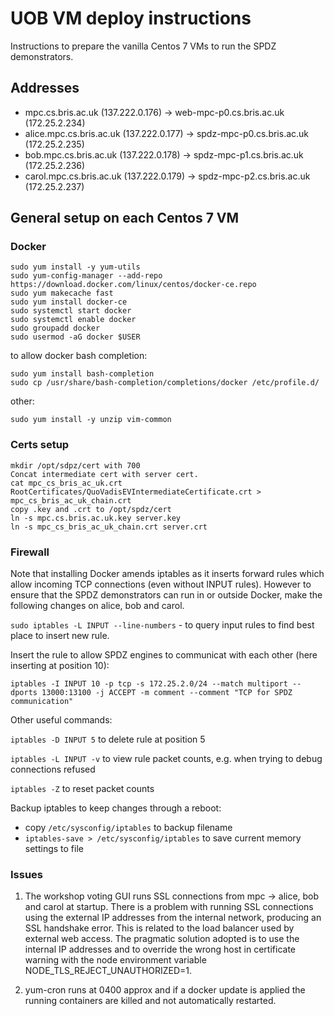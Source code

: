# UOB VM deploy instructions
Instructions to prepare the vanilla Centos 7 VMs to run the SPDZ demonstrators.

## Addresses

- mpc.cs.bris.ac.uk (137.222.0.176) -> web-mpc-p0.cs.bris.ac.uk (172.25.2.234)
- alice.mpc.cs.bris.ac.uk (137.222.0.177) -> spdz-mpc-p0.cs.bris.ac.uk (172.25.2.235)
- bob.mpc.cs.bris.ac.uk (137.222.0.178) -> spdz-mpc-p1.cs.bris.ac.uk (172.25.2.236)
- carol.mpc.cs.bris.ac.uk (137.222.0.179) -> spdz-mpc-p2.cs.bris.ac.uk (172.25.2.237)


## General setup on each Centos 7 VM
###	Docker 
    sudo yum install -y yum-utils
    sudo yum-config-manager --add-repo https://download.docker.com/linux/centos/docker-ce.repo
    sudo yum makecache fast
    sudo yum install docker-ce
    sudo systemctl start docker
    sudo systemctl enable docker
    sudo groupadd docker
    sudo usermod -aG docker $USER
    
to allow docker bash completion:

    sudo yum install bash-completion
    sudo cp /usr/share/bash-completion/completions/docker /etc/profile.d/ 

other:

    sudo yum install -y unzip vim-common

### Certs setup

    mkdir /opt/sdpz/cert with 700
    Concat intermediate cert with server cert.
    cat mpc_cs_bris_ac_uk.crt RootCertificates/QuoVadisEVIntermediateCertificate.crt > mpc_cs_bris_ac_uk_chain.crt
    copy .key and .crt to /opt/spdz/cert
    ln -s mpc.cs.bris.ac.uk.key server.key
    ln -s mpc_cs_bris_ac_uk_chain.crt server.crt
	
### Firewall

Note that installing Docker amends iptables as it inserts forward rules which allow incoming TCP connections (even without INPUT rules). However to ensure that the SPDZ demonstrators can run in or outside Docker, make the following changes on alice, bob and carol.

```sudo iptables -L INPUT --line-numbers``` - to query input rules to find best place to insert new rule. 

Insert the rule to allow SPDZ engines to communicat with each other (here inserting at position 10):

    iptables -I INPUT 10 -p tcp -s 172.25.2.0/24 --match multiport --dports 13000:13100 -j ACCEPT -m comment --comment "TCP for SPDZ communication"

Other useful commands:

```iptables -D INPUT 5``` to delete rule at position 5

```iptables -L INPUT -v``` to view rule packet counts, e.g. when trying to debug connections refused

```iptables -Z``` to reset packet counts
	
Backup iptables to keep changes through a reboot:
- copy ```/etc/sysconfig/iptables``` to backup filename
- ```iptables-save > /etc/sysconfig/iptables``` to save current memory settings to file

### Issues

1. The workshop voting GUI runs SSL connections from mpc -> alice, bob and carol at startup. There is a problem with running SSL connections using the external IP addresses from the internal network, producing an SSL handshake error. This is related to the load balancer used by external web access. The pragmatic solution adopted is to use the internal IP addresses and to override the wrong host in certificate
warning with the node environment variable  NODE_TLS_REJECT_UNAUTHORIZED=1.

2. yum-cron runs at 0400 approx and if a docker update is applied the running containers are killed and not automatically restarted.

